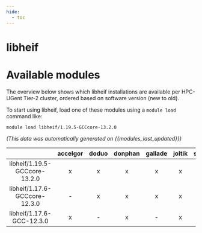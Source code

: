 ```yaml
---
hide:
  - toc
---
```


libheif
=======

# Available modules


The overview below shows which libheif installations are available per HPC-UGent Tier-2 cluster, ordered based on software version (new to old).

To start using libheif, load one of these modules using a `module load` command like:

```shell
module load libheif/1.19.5-GCCcore-13.2.0
```

*(This data was automatically generated on {{modules_last_updated}})*  

| |accelgor|doduo|donphan|gallade|joltik|shinx|
| :---: | :---: | :---: | :---: | :---: | :---: | :---: |
|libheif/1.19.5-GCCcore-13.2.0|x|x|x|x|x|x|
|libheif/1.17.6-GCCcore-12.3.0|-|x|x|x|x|x|
|libheif/1.17.6-GCC-12.3.0|x|-|x|-|x|x|
